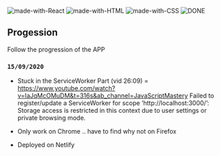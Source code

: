 ![made-with-React](https://img.shields.io/badge/Made%20with-REACT-1f425f.svg)
![made-with-HTML](https://img.shields.io/badge/Made%20with-HTML-1f425f.svg)
![made-with-CSS](https://img.shields.io/badge/Made%20with-CSS-1f425f.svg)
![DONE](https://img.shields.io/badge/PROJECT-DONE-SUCCESS)

## Progession

Follow the progression of the APP

### `15/09/2020`

- Stuck in the ServiceWorker Part (vid 26:09) = https://www.youtube.com/watch?v=IaJqMcOMuDM&t=316s&ab_channel=JavaScriptMastery 
Failed to register/update a ServiceWorker for scope ‘http://localhost:3000/’: Storage access is restricted in this context due to user settings or private browsing mode.

- Only work on Chrome .. have to find why not on Firefox

- Deployed on Netlify




